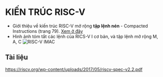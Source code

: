 # KIẾN TRÚC RISC-V

- Giới thiệu về kiến trúc RISC-V mở rộng **tập lệnh nén** - Compacted Instructions (trang 79). [Xem ở đây](https://riscv.org/wp-content/uploads/2017/05/riscv-spec-v2.2.pdf)
- Hình ảnh tóm tắt các lệnh của RICS-V I cơ bản, và tập lệnh mở rộng M, A, C 
![RISC-V IMAC](https://github.com/neittien0110/RISC-VFundamentalMaterials/assets/8079397/2c12994a-b61e-4b8e-9bed-2a3456c14ad9)
  
## Tài liệu

https://riscv.org/wp-content/uploads/2017/05/riscv-spec-v2.2.pdf
